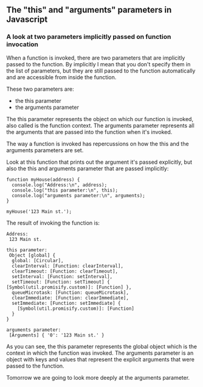 ## The "this" and "arguments" parameters in Javascript
### A look at two parameters implicitly passed on function invocation

When a function is invoked, there are two parameters that are implicitly passed to the function. By implicitly I mean that you don't specify them in the list of parameters, but they are still passed to the function automatically and are accessible from inside the function.

These two parameters are:

- the this parameter
- the arguments parameter

The this parameter represents the object on which our function is invoked, also called is the function context.
The arguments parameter represents all the arguments that are passed into the function when it's invoked.

The way a function is invoked has repercussions on how the this and the arguments parameters are set.

Look at this function that prints out the argument it's passed explicitly, but also the this  and arguments parameter that are passed implicitly:

```
function myHouse(address) {
  console.log("Address:\n", address);
  console.log("this parameter:\n", this);
  console.log("arguments parameter:\n", arguments);
}

myHouse('123 Main st.');
```

The result of invoking the function is:

```
Address:
 123 Main st.

this parameter:
 Object [global] {
  global: [Circular],
  clearInterval: [Function: clearInterval],
  clearTimeout: [Function: clearTimeout],
  setInterval: [Function: setInterval],
  setTimeout: [Function: setTimeout] { [Symbol(util.promisify.custom)]: [Function] },
  queueMicrotask: [Function: queueMicrotask],
  clearImmediate: [Function: clearImmediate],
  setImmediate: [Function: setImmediate] {
    [Symbol(util.promisify.custom)]: [Function]
  }
}

arguments parameter:
 [Arguments] { '0': '123 Main st.' }

```

As you can see, the this parameter represents the global object which is the context in which the function was invoked.
The arguments parameter is an object with keys and values that represent the explicit arguments that were passed to the function.

Tomorrow we are going to look more deeply at the arguments parameter.





